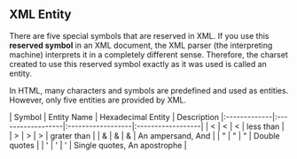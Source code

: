 ## XML Entity

There are five special symbols that are reserved in XML.
If you use this <b>reserved symbol</b> in an XML document, the XML parser (the interpreting machine) interprets it in a completely different sense.
Therefore, the charset created to use this reserved symbol exactly as it was used is called an entity.

In HTML, many characters and symbols are predefined and used as entities.
However, only five entities are provided by XML.


   <div class="code-example" markdown="1">
| Symbol   | Entity Name | Hexadecimal Entity | Description
|:-------------|:------------------|:------------------|:------------------|
| <            | &lt; | &#60; | less than |
| >            | &gt; | &#62; | grater than |
| &            | &amp; | &#38; | An ampersand, And |
| "            | &quot; | &#34; | Double quotes |
| '            | &apos; | &#39; | Single quotes, An apostrophe |
  </div>
